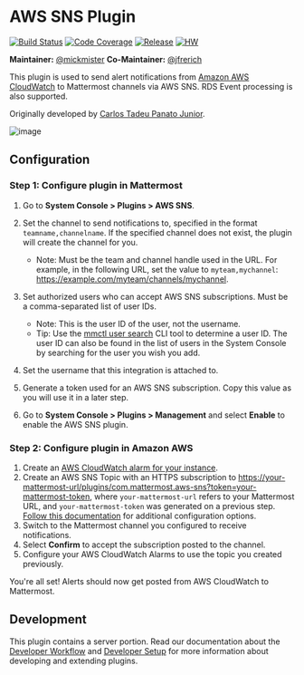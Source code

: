 # AWS SNS Plugin

[![Build Status](https://img.shields.io/circleci/project/github/mattermost/mattermost-plugin-aws-SNS/master)](https://circleci.com/gh/mattermost/mattermost-plugin-aws-SNS)
[![Code Coverage](https://img.shields.io/codecov/c/github/mattermost/mattermost-plugin-aws-SNS/master)](https://codecov.io/gh/mattermost/mattermost-plugin-aws-SNS)
[![Release](https://img.shields.io/github/v/release/mattermost/mattermost-plugin-aws-SNS)](https://github.com/mattermost/mattermost-plugin-aws-SNS/releases/latest)
[![HW](https://img.shields.io/github/issues/mattermost/mattermost-plugin-aws-SNS/Up%20For%20Grabs?color=dark%20green&label=Help%20Wanted)](https://github.com/mattermost/mattermost-plugin-aws-SNS/issues?q=is%3Aissue+is%3Aopen+sort%3Aupdated-desc+label%3A%22Up+For+Grabs%22+label%3A%22Help+Wanted%22)

**Maintainer:** [@mickmister](https://github.com/mickmister)
**Co-Maintainer:** [@jfrerich](https://github.com/jfrerich)

This plugin is used to send alert notifications from [Amazon AWS CloudWatch](https://aws.amazon.com/cloudwatch/) to Mattermost channels via AWS SNS. RDS Event processing is also supported.

Originally developed by [Carlos Tadeu Panato Junior](https://github.com/cpanato/).

![image](https://user-images.githubusercontent.com/13119842/58750029-df501000-845a-11e9-88f2-63fc0db5bc26.png)

## Configuration

### Step 1: Configure plugin in Mattermost

1. Go to **System Console > Plugins > AWS SNS**.

  1. Set the channel to send notifications to, specified in the format `teamname,channelname`. If the specified channel does not exist, the plugin will create the channel for you.
      - Note: Must be the team and channel handle used in the URL. For example, in the following URL, set the value to `myteam,mychannel`: https://example.com/myteam/channels/mychannel.

  2. Set authorized users who can accept AWS SNS subscriptions. Must be a comma-separated list of user IDs.
      - Note: This is the user ID of the user, not the username.
      - Tip: Use the [mmctl user search](https://docs.mattermost.com/manage/mmctl-command-line-tool.html#mmctl-user-list) CLI tool to determine a user ID. The user ID can also be found in the list of users in the System Console by searching for the user you wish you add.
  3. Set the username that this integration is attached to.
  4. Generate a token used for an AWS SNS subscription. Copy this value as you will use it in a later step.

2. Go to **System Console > Plugins > Management** and select **Enable** to enable the AWS SNS plugin.

### Step 2: Configure plugin in Amazon AWS

1. Create an [AWS CloudWatch alarm for your instance](https://docs.aws.amazon.com/AWSEC2/latest/UserGuide/using-cloudwatch-createalarm.html).
2. Create an AWS SNS Topic with an HTTPS subscription to [https://your-mattermost-url/plugins/com.mattermost.aws-sns?token=your-mattermost-token](), where `your-mattermost-url` refers to your Mattermost URL, and `your-mattermost-token` was generated on a previous step. [Follow this documentation](https://docs.safe.com/fme/html/FME_Server_Documentation/ReferenceManual/Amazon_SNS_Publisher_Configure_AWS_Subscription.htm) for additional configuration options.
3. Switch to the Mattermost channel you configured to receive notifications. 
4. Select **Confirm** to accept the subscription posted to the channel.
5. Configure your AWS CloudWatch Alarms to use the topic you created previously.

You're all set! Alerts should now get posted from AWS CloudWatch to Mattermost.
  
## Development

This plugin contains a server portion. Read our documentation about the [Developer Workflow](https://developers.mattermost.com/extend/plugins/developer-workflow/) and [Developer Setup](https://developers.mattermost.com/extend/plugins/developer-setup/) for more information about developing and extending plugins.
